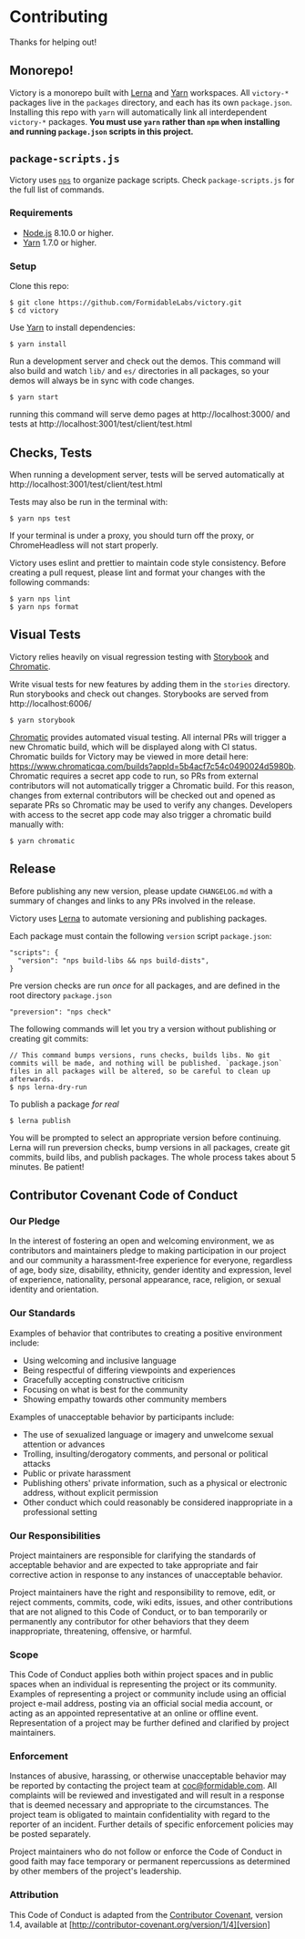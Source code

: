 # Contributing

Thanks for helping out!

## Monorepo!

Victory is a monorepo built with [Lerna](https://lernajs.io/) and [Yarn](https://yarnpkg.com/) workspaces. All `victory-*` packages live in the `packages` directory, and each has its own `package.json`. Installing this repo with `yarn` will automatically link all interdependent `victory-*` packages. **You must use `yarn` rather than `npm` when installing and running `package.json` scripts in this project.**

## `package-scripts.js`

Victory uses [`nps`](https://github.com/kentcdodds/nps) to organize package scripts. Check `package-scripts.js` for the full list of commands.

### Requirements

- [Node.js](https://nodejs.org/) 8.10.0 or higher.
- [Yarn](https://yarnpkg.com/en/docs/install) 1.7.0 or higher.

### Setup

Clone this repo:

```console
$ git clone https://github.com/FormidableLabs/victory.git
$ cd victory
```

Use [Yarn](https://yarnpkg.com/) to install dependencies:

```console
$ yarn install
```

Run a development server and check out the demos. This command will also build and watch `lib/` and `es/` directories in all packages, so your demos will always be in sync with code changes.

```console
$ yarn start
```

running this command will serve demo pages at http://localhost:3000/ and tests at http://localhost:3001/test/client/test.html

## Checks, Tests

When running a development server, tests will be served automatically at http://localhost:3001/test/client/test.html

Tests may also be run in the terminal with:

```console
$ yarn nps test
```

If your terminal is under a proxy, you should turn off the proxy, or ChromeHeadless will not start properly.

Victory uses eslint and prettier to maintain code style consistency. Before creating a pull request, please lint and format your changes with the following commands:

```console
$ yarn nps lint
$ yarn nps format
```

## Visual Tests

Victory relies heavily on visual regression testing with [Storybook](https://storybook.js.org/) and [Chromatic](https://www.chromaticqa.com/).

Write visual tests for new features by adding them in the `stories` directory. Run storybooks and check out changes. Storybooks are served from http://localhost:6006/

```console
$ yarn storybook
```

[Chromatic](https://www.chromaticqa.com/) provides automated visual testing. All internal PRs will trigger a new Chromatic build, which will be displayed along with CI status. Chromatic builds for Victory may be viewed in more detail here: https://www.chromaticqa.com/builds?appId=5b4acf7c54c0490024d5980b. Chromatic requires a secret app code to run, so PRs from external contributors will not automatically trigger a Chromatic build. For this reason, changes from external contributors will be checked out and opened as separate PRs so Chromatic may be used to verify any changes. Developers with access to the secret app code may also trigger a chromatic build manually with:

```console
$ yarn chromatic
```

## Release

Before publishing any new version, please update `CHANGELOG.md` with a summary of changes and links to any PRs involved in the release.

Victory uses [Lerna](https://lernajs.io/) to automate versioning and publishing packages.

Each package must contain the following `version` script `package.json`:

```
"scripts": {
  "version": "nps build-libs && nps build-dists",
}
```

Pre version checks are run _once_ for all packages, and are defined in the root directory `package.json`

```
"preversion": "nps check"
```

The following commands will let you try a version without publishing or creating git commits:

```console
// This command bumps versions, runs checks, builds libs. No git commits will be made, and nothing will be published. `package.json` files in all packages will be altered, so be careful to clean up afterwards.
$ nps lerna-dry-run
```

To publish a package _for real_

```console
$ lerna publish
```

You will be prompted to select an appropriate version before continuing. Lerna will run preversion checks, bump versions in all packages, create git commits, build libs, and publish packages. The whole process takes about 5 minutes. Be patient!

## Contributor Covenant Code of Conduct

### Our Pledge

In the interest of fostering an open and welcoming environment, we as
contributors and maintainers pledge to making participation in our project and
our community a harassment-free experience for everyone, regardless of age, body
size, disability, ethnicity, gender identity and expression, level of
experience, nationality, personal appearance, race, religion, or sexual identity
and orientation.

### Our Standards

Examples of behavior that contributes to creating a positive environment
include:

- Using welcoming and inclusive language
- Being respectful of differing viewpoints and experiences
- Gracefully accepting constructive criticism
- Focusing on what is best for the community
- Showing empathy towards other community members

Examples of unacceptable behavior by participants include:

- The use of sexualized language or imagery and unwelcome sexual attention or
  advances
- Trolling, insulting/derogatory comments, and personal or political attacks
- Public or private harassment
- Publishing others' private information, such as a physical or electronic
  address, without explicit permission
- Other conduct which could reasonably be considered inappropriate in a
  professional setting

### Our Responsibilities

Project maintainers are responsible for clarifying the standards of acceptable
behavior and are expected to take appropriate and fair corrective action in
response to any instances of unacceptable behavior.

Project maintainers have the right and responsibility to remove, edit, or
reject comments, commits, code, wiki edits, issues, and other contributions
that are not aligned to this Code of Conduct, or to ban temporarily or
permanently any contributor for other behaviors that they deem inappropriate,
threatening, offensive, or harmful.

### Scope

This Code of Conduct applies both within project spaces and in public spaces
when an individual is representing the project or its community. Examples of
representing a project or community include using an official project e-mail
address, posting via an official social media account, or acting as an appointed
representative at an online or offline event. Representation of a project may be
further defined and clarified by project maintainers.

### Enforcement

Instances of abusive, harassing, or otherwise unacceptable behavior may be
reported by contacting the project team at coc@formidable.com. All
complaints will be reviewed and investigated and will result in a response that
is deemed necessary and appropriate to the circumstances. The project team is
obligated to maintain confidentiality with regard to the reporter of an incident.
Further details of specific enforcement policies may be posted separately.

Project maintainers who do not follow or enforce the Code of Conduct in good
faith may face temporary or permanent repercussions as determined by other
members of the project's leadership.

### Attribution

This Code of Conduct is adapted from the [Contributor Covenant][homepage],
version 1.4, available at [http://contributor-covenant.org/version/1/4][version]

[homepage]: http://contributor-covenant.org
[version]: http://contributor-covenant.org/version/1/4/
